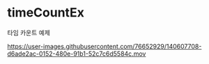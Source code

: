 # timeCountEx
타임 카운트 예제 


https://user-images.githubusercontent.com/76652929/140607708-d6ade2ac-0152-480e-91b1-52c7c6d5584c.mov

